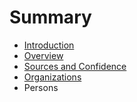 # Summary

* [Introduction](README.md)
* [Overview](overview.md)
* [Sources and Confidence](sources_confidence.md)
* [Organizations](organizations.md)
* Persons

